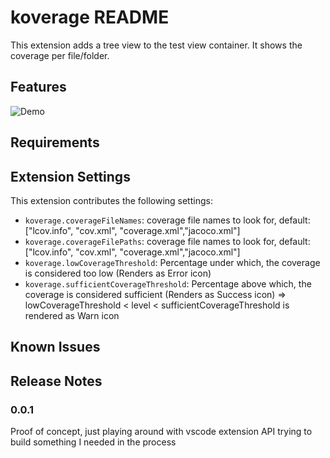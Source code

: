 # koverage README

This extension adds a tree view to the test view container. It shows the coverage per file/folder.

## Features

![Demo](https://github.com/tenninebt/vscode-koverage/blob/master/Capture.gif)

## Requirements

## Extension Settings

This extension contributes the following settings:

* `koverage.coverageFileNames`: coverage file names to look for, default: ["lcov.info", "cov.xml", "coverage.xml","jacoco.xml"]
* `koverage.coverageFilePaths`: coverage file names to look for, default: ["lcov.info", "cov.xml", "coverage.xml","jacoco.xml"]
* `koverage.lowCoverageThreshold`: Percentage under which, the coverage is considered too low (Renders as Error icon)
* `koverage.sufficientCoverageThreshold`: Percentage above which, the coverage is considered sufficient (Renders as Success icon)
=> lowCoverageThreshold < level < sufficientCoverageThreshold is rendered as Warn icon

## Known Issues


## Release Notes


### 0.0.1

Proof of concept, just playing around with vscode extension API trying to build something I needed in the process
